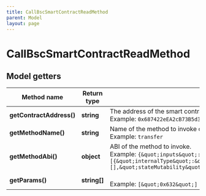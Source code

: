 ```yaml
---
title: CallBscSmartContractReadMethod
parent: Model
layout: page
---
```


# CallBscSmartContractReadMethod

## Model getters

Method name | Return type | Description | Notes
------------ | ------------- | ------------- | -------------
**getContractAddress()** | **string** | The address of the smart contract <br>Example: `0x687422eEA2cB73B5d3e242bA5456b782919AFc85` |
**getMethodName()** | **string** | Name of the method to invoke on smart contract. <br>Example: `transfer` |
**getMethodAbi()** | **object** | ABI of the method to invoke. <br>Example: `{&quot;inputs&quot;:[{&quot;internalType&quot;:&quot;uint256&quot;,&quot;name&quot;:&quot;amount&quot;,&quot;type&quot;:&quot;uint256&quot;}],&quot;name&quot;:&quot;stake&quot;,&quot;outputs&quot;:[],&quot;stateMutability&quot;:&quot;nonpayable&quot;,&quot;type&quot;:&quot;function&quot;}` |
**getParams()** | **string[]** |  <br>Example: `[&quot;0x632&quot;]` |

